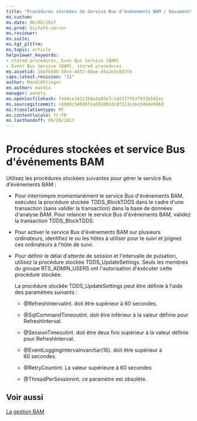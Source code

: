 ```yaml
---
title: "Procédures stockées de Service Bus d’événements BAM | Documents Microsoft"
ms.custom: 
ms.date: 06/08/2017
ms.prod: biztalk-server
ms.reviewer: 
ms.suite: 
ms.tgt_pltfrm: 
ms.topic: article
helpviewer_keywords:
- stored procedures, Even Bus Service [BAM]
- Event Bus Service [BAM], stored procedures
ms.assetid: 18a7bd40-50ce-44f2-88ae-45a2e3c8d3f4
caps.latest.revision: "11"
author: MandiOhlinger
ms.author: mandia
manager: anneta
ms.openlocfilehash: f44dce10113b8a3a85b7c1dd177f637933b582ec
ms.sourcegitcommit: cb908c540d8f1a692d01dc8f313e16cb4b4e696d
ms.translationtype: MT
ms.contentlocale: fr-FR
ms.lasthandoff: 09/20/2017
---
```

# <a name="bam-event-bus-service-stored-procedures"></a>Procédures stockées et service Bus d'événements BAM
Utilisez les procédures stockées suivantes pour gérer le service Bus d'événements BAM :  
  
-   Pour interrompre momentanément le service Bus d'événements BAM, exécutez la procédure stockée TDDS_BlockTDDS dans le cadre d'une transaction (sans valider la transaction) dans la base de données d'analyse BAM. Pour relancer le service Bus d'événements BAM, validez la transaction TDDS_BlockTDDS.  
  
-   Pour activer le service Bus d'événements BAM sur plusieurs ordinateurs, identifiez le ou les hôtes à utiliser pour le suivi et joignez ces ordinateurs à l'hôte de suivi.  
  
-   Pour définir le délai d'attente de session et l'intervalle de pulsation, utilisez la procédure stockée TDDS_UpdateSettings. Seuls les membres du groupe BTS_ADMIN_USERS ont l'autorisation d'exécuter cette procédure stockée.  
  
     La procédure stockée TDDS_UpdateSettings peut être définie à l'aide des paramètres suivants :  
  
    -   @RefreshIntervalint. doit être supérieur à 60 secondes.  
  
    -   @SqlCommandTimeoutint. doit être inférieur à la valeur définie pour RefreshInterval.  
  
    -   @SessionTimeoutint. doit être deux fois supérieur à la valeur définie pour RefreshInterval.  
  
    -   @EventLoggingIntervalnvarchar(16). doit être supérieur à 60 secondes.  
  
    -   @RetryCountint. La valeur supérieure à 60 secondes  
  
    -   @ThreadPerSessionint. ce paramètre est obsolète.  
  
## <a name="see-also"></a>Voir aussi  
 [La gestion BAM](../core/managing-bam.md)